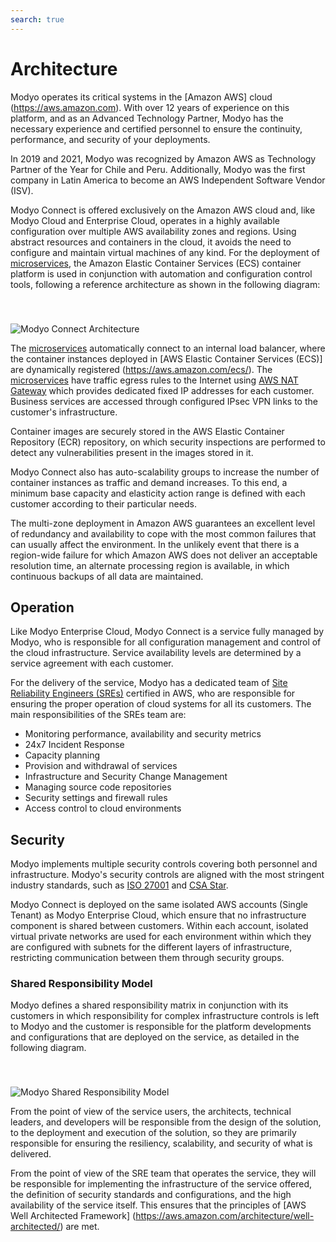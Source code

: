 ```yaml
---
search: true
---
```


# Architecture

Modyo operates its critical systems in the [Amazon AWS] cloud (https://aws.amazon.com). With over 12 years of experience on this platform, and as an Advanced Technology Partner, Modyo has the necessary experience and certified personnel to ensure the continuity, performance, and security of your deployments.

In 2019 and 2021, Modyo was recognized by Amazon AWS as Technology Partner of the Year for Chile and Peru. Additionally, Modyo was the first company in Latin America to become an AWS Independent Software Vendor (ISV).

Modyo Connect is offered exclusively on the Amazon AWS cloud and, like Modyo Cloud and Enterprise Cloud, operates in a highly available configuration over multiple AWS availability zones and regions. Using abstract resources and containers in the cloud, it avoids the need to configure and maintain virtual machines of any kind. For the deployment of [microservices](/en/architecture/patterns/microservice), the Amazon Elastic Container Services (ECS) container platform is used in conjunction with automation and configuration control tools, following a reference architecture as shown in the following diagram:

<img src="/assets/img/infrastructure/architecture.png" alt="Modyo Connect Architecture" style="margin-top: 40px;" />

The [microservices](/en/architecture/patterns/microservice) automatically connect to an internal load balancer, where the container instances deployed in [AWS Elastic Container Services (ECS)] are dynamically registered (https://aws.amazon.com/ecs/). The [microservices](/en/architecture/patterns/microservice) have traffic egress rules to the Internet using [AWS NAT Gateway](https://docs.aws.amazon.com/vpc/latest/userguide/vpc-nat-gateway.html) which provides dedicated fixed IP addresses for each customer. Business services are accessed through configured IPsec VPN links to the customer's infrastructure.

Container images are securely stored in the AWS Elastic Container Repository (ECR) repository, on which security inspections are performed to detect any vulnerabilities present in the images stored in it.

Modyo Connect also has auto-scalability groups to increase the number of container instances as traffic and demand increases. To this end, a minimum base capacity and elasticity action range is defined with each customer according to their particular needs.

The multi-zone deployment in Amazon AWS guarantees an excellent level of redundancy and availability to cope with the most common failures that can usually affect the environment. In the unlikely event that there is a region-wide failure for which Amazon AWS does not deliver an acceptable resolution time, an alternate processing region is available, in which continuous backups of all data are maintained.

## Operation

Like Modyo Enterprise Cloud, Modyo Connect is a service fully managed by Modyo, who is responsible for all configuration management and control of the cloud infrastructure. Service availability levels are determined by a service agreement with each customer.

For the delivery of the service, Modyo has a dedicated team of [Site Reliability Engineers (SREs)](https://sre.google) certified in AWS, who are responsible for ensuring the proper operation of cloud systems for all its customers. The main responsibilities of the SREs team are:

- Monitoring performance, availability and security metrics
- 24x7 Incident Response
- Capacity planning
- Provision and withdrawal of services
- Infrastructure and Security Change Management
- Managing source code repositories
- Security settings and firewall rules
- Access control to cloud environments

## Security

Modyo implements multiple security controls covering both personnel and infrastructure. Modyo's security controls are aligned with the most stringent industry standards, such as [ISO 27001](https://en.wikipedia.org/wiki/ISO/IEC_27001) and [CSA Star](https://cloudsecurityalliance.org/star/). 

Modyo Connect is deployed on the same isolated AWS accounts (Single Tenant) as Modyo Enterprise Cloud, which ensure that no infrastructure component is shared between customers. Within each account, isolated virtual private networks are used for each environment within which they are configured with subnets for the different layers of infrastructure, restricting communication between them through security groups. 

### Shared Responsibility Model

Modyo defines a shared responsibility matrix in conjunction with its customers in which responsibility for complex infrastructure controls is left to Modyo and the customer is responsible for the platform developments and configurations that are deployed on the service, as detailed in the following diagram.

<img src="/assets/img/infrastructure/shared_responsability_model.png" alt="Modyo Shared Responsibility Model" style="margin-top: 40px;" />

From the point of view of the service users, the architects, technical leaders, and developers will be responsible from the design of the solution, to the deployment and execution of the solution, so they are primarily responsible for ensuring the resiliency, scalability, and security of what is delivered.

From the point of view of the SRE team that operates the service, they will be responsible for implementing the infrastructure of the service offered, the definition of security standards and configurations, and the high availability of the service itself. This ensures that the principles of [AWS Well Architected Framework] (https://aws.amazon.com/architecture/well-architected/) are met.